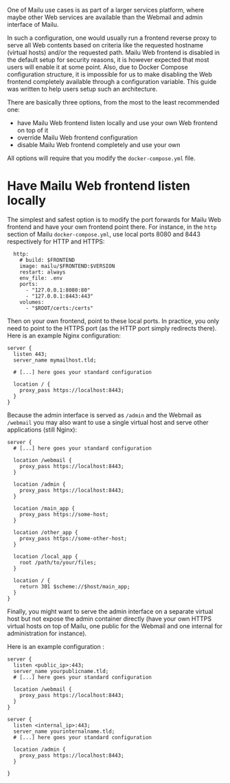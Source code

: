 One of Mailu use cases is as part of a larger services platform, where maybe other Web services are available than the Webmail and admin interface of Mailu.

In such a configuration, one would usually run a frontend reverse proxy to serve all Web contents based on criteria like the requested hostname (virtual hosts) and/or the requested path. Mailu Web frontend is disabled in the default setup for security reasons, it is however expected that most users will enable it at some point. Also, due to Docker Compose configuration structure, it is impossible for us to make disabling the Web frontend completely available through a configuration variable. This guide was written to help users setup such an architecture.

There are basically three options, from the most to the least recommended one:
- have Mailu Web frontend listen locally and use your own Web frontend on top of it
- override Mailu Web frontend configuration
- disable Mailu Web frontend completely and use your own

All options will require that you modify the ``docker-compose.yml`` file.

Have Mailu Web frontend listen locally
======================================

The simplest and safest option is to modify the port forwards for Mailu Web frontend and have your own frontend point there. For instance, in the ``http`` section of Mailu ``docker-compose.yml``, use local ports 8080 and 8443 respectively for HTTP and HTTPS:

```
  http:
    # build: $FRONTEND
    image: mailu/$FRONTEND:$VERSION
    restart: always
    env_file: .env
    ports:
      - "127.0.0.1:8080:80"
      - "127.0.0.1:8443:443"
    volumes:
      - "$ROOT/certs:/certs"
```

Then on your own frontend, point to these local ports. In practice, you only need to point to the HTTPS port (as the HTTP port simply redirects there). Here is an example Nginx configuration: 

```
server {
  listen 443;
  server_name mymailhost.tld;

  # [...] here goes your standard configuration

  location / {
    proxy_pass https://localhost:8443;
  }
}
```

Because the admin interface is served as ``/admin`` and the Webmail as ``/webmail`` you may also want to use a single virtual host and serve other applications (still Nginx): 

```
server {
  # [...] here goes your standard configuration

  location /webmail {
    proxy_pass https://localhost:8443;
  }

  location /admin {
    proxy_pass https://localhost:8443;
  }

  location /main_app {
    proxy_pass https://some-host;
  }

  location /other_app {
    proxy_pass https://some-other-host;
  }

  location /local_app {
    root /path/to/your/files;
  }

  location / {
    return 301 $scheme://$host/main_app;
  }
}
```

Finally, you might want to serve the admin interface on a separate virtual host but not expose the admin container directly (have your own HTTPS virtual hosts on top of Mailu, one public for the Webmail and one internal for administration for instance).

Here is an example configuration : 

```
server {
  listen <public_ip>:443;
  server_name yourpublicname.tld;
  # [...] here goes your standard configuration

  location /webmail {
    proxy_pass https://localhost:8443;
  }
}

server {
  listen <internal_ip>:443;
  server_name yourinternalname.tld;
  # [...] here goes your standard configuration

  location /admin {
    proxy_pass https://localhost:8443;
  }

}
```